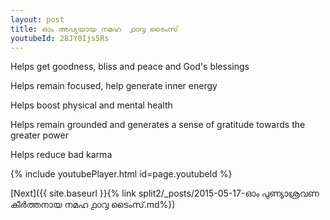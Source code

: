 ```yaml
---
layout: post
title: ഓം അപ്യയായ നമഹ  ൧൦൮ ടൈംസ്
youtubeId: 28JY0Ijs5Rs
---
```

 
 
Helps get goodness, bliss and peace and God's blessings
 
Helps remain focused, help generate inner energy 
 
Helps boost physical and mental health 
 
Helps remain grounded and generates a sense of gratitude towards the greater power 
 
Helps reduce bad karma
 
 
 
 


{% include youtubePlayer.html id=page.youtubeId %}
 
[Next]({{ site.baseurl }}{% link  split2/_posts/2015-05-17-ഓം പുണ്യാശ്രവണ കീർത്തനായ നമഹ ൧൦൮ ടൈംസ്.md%})
 
